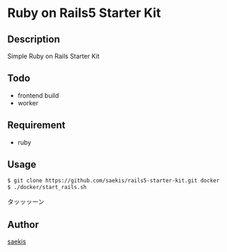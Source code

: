 # Ruby on Rails5 Starter Kit

## Description
Simple Ruby on Rails Starter Kit

## Todo
- frontend build
- worker

## Requirement
- ruby

## Usage
```sh
$ git clone https://github.com/saekis/rails5-starter-kit.git docker
$ ./docker/start_rails.sh
```
タッッッーン

## Author

[saekis](https://github.com/saekis)
